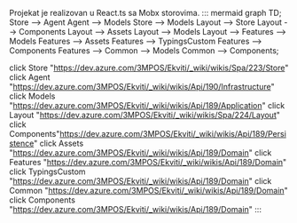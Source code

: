Projekat je realizovan u React.ts sa Mobx storovima.
::: mermaid
 graph TD;
 Store --> Agent
 Agent --> Models 
 Store --> Models
 Layout --> Store
 Layout --> Components
 Layout --> Assets
 Layout --> Models
 Layout --> Features --> Models
 Features --> Assets
 Features --> TypingsCustom
 Features --> Components
 Features --> Common --> Models
 Common --> Components;

click Store "https://dev.azure.com/3MPOS/Ekviti/_wiki/wikis/Spa/223/Store"
click Agent "https://dev.azure.com/3MPOS/Ekviti/_wiki/wikis/Api/190/Infrastructure"
click Models "https://dev.azure.com/3MPOS/Ekviti/_wiki/wikis/Api/189/Application"
click Layout "https://dev.azure.com/3MPOS/Ekviti/_wiki/wikis/Spa/224/Layout"
click Components"https://dev.azure.com/3MPOS/Ekviti/_wiki/wikis/Api/189/Persistence"
click Assets "https://dev.azure.com/3MPOS/Ekviti/_wiki/wikis/Api/189/Domain"
click Features "https://dev.azure.com/3MPOS/Ekviti/_wiki/wikis/Api/189/Domain"
click TypingsCustom "https://dev.azure.com/3MPOS/Ekviti/_wiki/wikis/Api/189/Domain"
click Common "https://dev.azure.com/3MPOS/Ekviti/_wiki/wikis/Api/189/Domain"
click Components "https://dev.azure.com/3MPOS/Ekviti/_wiki/wikis/Api/189/Domain"
:::


